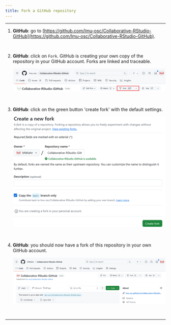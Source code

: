 ```yaml
---
title: Fork a GitHub repository
---
```


***
1. **GitHub**: go to [https://github.com/lmu-osc/Collaborative-RStudio-GitHub](https://github.com/lmu-osc/Collaborative-RStudio-GitHub).

<br />


2. **GitHub**: click on `Fork`. GitHub is creating your own copy of the repository in your GitHub account. Forks are linked and traceable.

    ![](./assets/fork-button.png)
 
<br />

3. **GitHub**: click on the green button 'create fork' with the default settings.

    <img src="assets/create-fork.png" width="600"> 
  
<br />  

4. **GitHub**: you should now have a fork of this repository in your own GitHub account.

    ![](./assets/fork-process.png)
    
<br />
  
***

